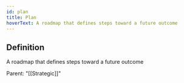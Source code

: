 ```yaml
---
id: plan
title: Plan
hoverText: A roadmap that defines steps toward a future outcome
---
```

## Definition
A roadmap that defines steps toward a future outcome

Parent: "[[Strategic]]"